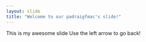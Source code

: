 ```yaml
---
layout: slide
title: "Welcome to our padraigfmac's slide!"
---
```

This is my awesome slide
Use the left arrow to go back!

